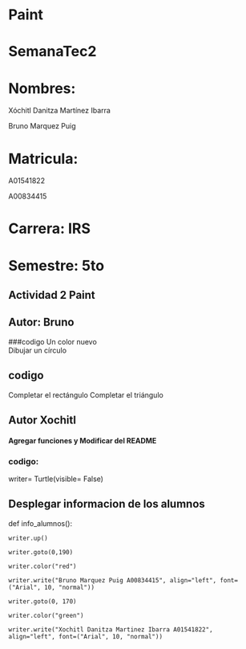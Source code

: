 # Paint

# SemanaTec2
# Nombres: 
Xóchitl Danitza Martínez Ibarra

Bruno Marquez Puig
# Matricula: 
A01541822

A00834415
# Carrera: IRS

# Semestre: 5to

## Actividad 2 Paint 
## Autor: Bruno
###codigo
Un color nuevo   
Dibujar un círculo
## codigo
Completar el rectángulo
Completar el triángulo


## Autor Xochitl 
#### Agregar funciones y Modificar  del README 
### codigo:
writer= Turtle(visible= False)
## Desplegar informacion de los alumnos 
def info_alumnos():

    writer.up()
    
    writer.goto(0,190)
    
    writer.color("red")
    
    writer.write("Bruno Marquez Puig A00834415", align="left", font=("Arial", 10, "normal"))
    
    writer.goto(0, 170)
    
    writer.color("green")
    
    writer.write("Xochitl Danitza Martinez Ibarra A01541822", align="left", font=("Arial", 10, "normal"))
 

